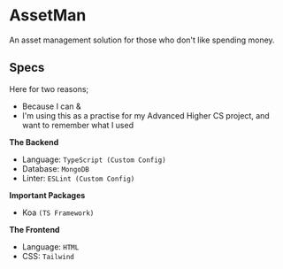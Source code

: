 # AssetMan
An asset management solution for those who don't like spending money.

## Specs
Here for two reasons;
* Because I can &
* I'm using this as a practise for my Advanced Higher CS project, and want to remember what I used

**The Backend**
* Language: `TypeScript (Custom Config)`
* Database: `MongoDB`
* Linter: `ESLint (Custom Config)`

**Important Packages**
* Koa `(TS Framework)`

**The Frontend**
* Language: `HTML`
* CSS: `Tailwind`